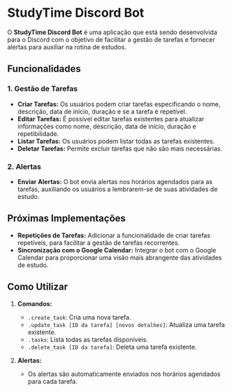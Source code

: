 # StudyTime Discord Bot

O **StudyTime Discord Bot** é uma aplicação que está sendo desenvolvida para o Discord com o objetivo de facilitar a gestão de tarefas e fornecer alertas para auxiliar na rotina de estudos.

## Funcionalidades

### 1. Gestão de Tarefas
- **Criar Tarefas:** Os usuários podem criar tarefas especificando o nome, descrição, data de início, duração e se a tarefa é repetível.
- **Editar Tarefas:** É possível editar tarefas existentes para atualizar informações como nome, descrição, data de início, duração e repetibilidade.
- **Listar Tarefas:** Os usuários podem listar todas as tarefas existentes.
- **Deletar Tarefas:** Permite excluir tarefas que não são mais necessárias.

### 2. Alertas
- **Enviar Alertas:** O bot envia alertas nos horários agendados para as tarefas, auxiliando os usuários a lembrarem-se de suas atividades de estudo.

## Próximas Implementações
- **Repetições de Tarefas:** Adicionar a funcionalidade de criar tarefas repetíveis, para facilitar a gestão de tarefas recorrentes.
- **Sincronização com o Google Calendar:** Integrar o bot com o Google Calendar para proporcionar uma visão mais abrangente das atividades de estudo.

## Como Utilizar

1. **Comandos:**
   - `.create_task`: Cria uma nova tarefa.
   - `.update_task [ID da tarefa] [novos detalhes]`: Atualiza uma tarefa existente.
   - `.tasks`: Lista todas as tarefas disponíveis.
   - `.delete_task [ID da tarefa]`: Deleta uma tarefa existente.

2. **Alertas:**
   - Os alertas são automaticamente enviados nos horários agendados para cada tarefa.

